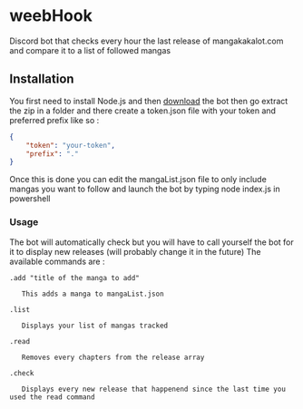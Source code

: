 # weebHook

Discord bot that checks every hour the last release of mangakakalot.com and compare it to a list of followed mangas

## Installation

You first need to install Node.js and then [download](https://github.com/Elynejs/weebHook/archive/master.zip) the bot
then go extract the zip in a folder and there create a token.json file with your token and preferred prefix like so :

```json
{
    "token": "your-token",
    "prefix": "."
}
```

Once this is done you can edit the mangaList.json file to only include mangas you want to follow and launch the bot by typing
node index.js in powershell

### Usage

The bot will automatically check but you will have to call yourself the bot for it to display new releases (will probably change it in the future)
The available commands are :
```
.add "title of the manga to add"

   This adds a manga to mangaList.json

.list

   Displays your list of mangas tracked

.read

   Removes every chapters from the release array

.check

   Displays every new release that happenend since the last time you used the read command
```
